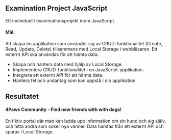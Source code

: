 ## Examination Project JavaScript

Ett individuellt examinationsprojekt inom JavaScript. 

#### Mål:
Att skapa en applikation som använder sig av CRUD-funktionalitet (Create, Read, Update, Delete) tillsammans med Local Storage i webbläsaren. Ett externt API ska användas för att hämta data. 


* Skapa och hantera data med hjälp av Local Storage.
* Implementera CRUD-funktionalitet i en JavaScript-applikation.
* Integrera ett externt API för att hämta data.
* Hantera fel och undantag som kan uppstå i din applikation.

## Resultatet

#### 4Paws Community - Find new friends with with dogs!
En fiktiv portal där man kan ladda upp information om sin hund och sig själv, och hitta andra som söker nya vänner. Data hämtas från ett externt API och sparas i Local Storage. 